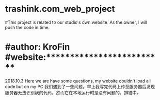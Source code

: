 # trashink.com_web_project

#This project is related to our studio's own website. As the owner, I will push the code in time.

#author: KroFin
#website:*************************
======================================================================
2018.10.3
Here we are have some questions, my website couldn't load all code but on my PC
我们遇到了一些问题，早上我写完代码上传至服务器后发现服务器无法识别我的代码，然而它在本地运行时是没有问题的，排错中。

